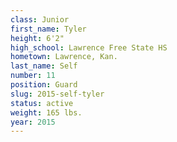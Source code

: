 ```yaml
---
class: Junior
first_name: Tyler
height: 6'2"
high_school: Lawrence Free State HS
hometown: Lawrence, Kan.
last_name: Self
number: 11
position: Guard
slug: 2015-self-tyler
status: active
weight: 165 lbs.
year: 2015
---
```

